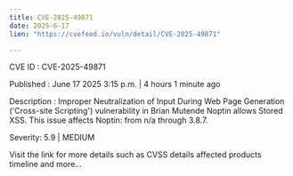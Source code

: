 ```yaml
---
title: CVE-2025-49871
date: 2025-6-17
lien: "https://cvefeed.io/vuln/detail/CVE-2025-49871"

---
```


CVE ID : CVE-2025-49871

Published :  June 17
2025
3:15 p.m. | 4 hours
1 minute ago

Description : Improper Neutralization of Input During Web Page Generation ('Cross-site Scripting') vulnerability in Brian Mutende Noptin allows Stored XSS. This issue affects Noptin: from n/a through 3.8.7.

Severity: 5.9 | MEDIUM

Visit the link for more details
such as CVSS details
affected products
timeline
and more...
